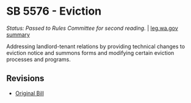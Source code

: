# SB 5576 - Eviction
*Status: Passed to Rules Committee for second reading.* | [leg.wa.gov summary](https://app.leg.wa.gov/billsummary?BillNumber=5576&Year=2021)

Addressing landlord-tenant relations by providing technical changes to eviction notice and summons forms and modifying certain eviction processes and programs.

## Revisions
* [Original Bill](1/)